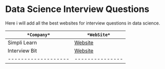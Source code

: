 # Data Science Interview Questions

Here i will add all the best websites for interview questions in data science.


|     `*Company*`      |     `*WebSite*`  |
-------------------|----------------
|Simpli Learn      |  [Website](https://www.simplilearn.com/tutorials/data-science-tutorial/data-science-interview-questions)|
|Interview Bit     |  [Website](https://www.interviewbit.com/data-science-interview-questions/)|
-------------------|---------------